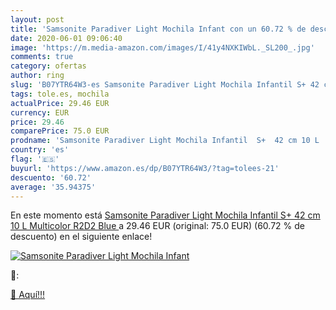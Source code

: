 ```yaml
---
layout: post
title: 'Samsonite Paradiver Light Mochila Infant con un 60.72 % de descuento'
date: 2020-06-01 09:06:40
image: 'https://m.media-amazon.com/images/I/41y4NXKIWbL._SL200_.jpg'
comments: true
category: ofertas
author: ring
slug: 'B07YTR64W3-es Samsonite Paradiver Light Mochila Infantil S+ 42 cm 10 L...'
tags: tole.es, mochila
actualPrice: 29.46 EUR
currency: EUR
price: 29.46
comparePrice: 75.0 EUR
prodname: 'Samsonite Paradiver Light Mochila Infantil  S+  42 cm 10 L   Multicolor  R2D2 Blue '
country: 'es'
flag: '🇪🇸'
buyurl: 'https://www.amazon.es/dp/B07YTR64W3/?tag=tolees-21'
descuento: '60.72'
average: '35.94375'
---
```


En este momento está [Samsonite Paradiver Light Mochila Infantil  S+  42 cm 10 L   Multicolor  R2D2 Blue ](https://www.amazon.es/dp/B07YTR64W3/?tag=tolees-21) a 29.46 EUR (original: 75.0 EUR) (60.72 %  de descuento) en el siguiente enlace!

[![Samsonite Paradiver Light Mochila Infant](https://m.media-amazon.com/images/I/41y4NXKIWbL._SL200_.jpg)](https://www.amazon.es/dp/B07YTR64W3/?tag=tolees-21)

🔎:


[🛒 Aquí!!!](https://www.amazon.es/dp/B07YTR64W3/?tag=tolees-21)
